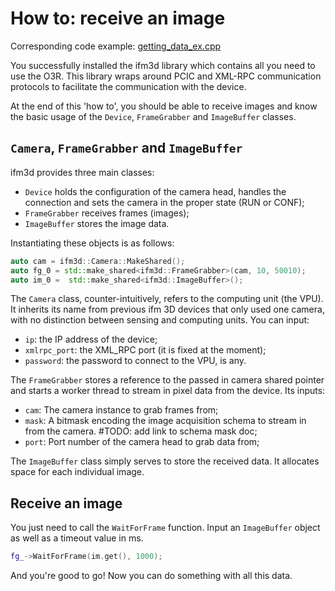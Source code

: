 # How to: receive an image
Corresponding code example: [getting_data_ex.cpp](getting_data_ex.cpp)

You successfully installed the ifm3d library which contains all you need to use the O3R. This library wraps around PCIC and XML-RPC communication protocols to facilitate the communication with the device.

At the end of this 'how to', you should be able to receive images and know the basic usage of the `Device`, `FrameGrabber` and `ImageBuffer` classes.

## `Camera`, `FrameGrabber` and `ImageBuffer`

ifm3d provides three main classes:
- `Device` holds the configuration of the camera head, handles the connection and sets the camera in the proper state (RUN or CONF);
- `FrameGrabber` receives frames (images);
- `ImageBuffer` stores the image data.

Instantiating these objects is as follows:
```cpp
auto cam = ifm3d::Camera::MakeShared();
auto fg_0 = std::make_shared<ifm3d::FrameGrabber>(cam, 10, 50010);
auto im_0 =  std::make_shared<ifm3d::ImageBuffer>();
```
The `Camera` class, counter-intuitively, refers to the computing unit (the VPU). It inherits its name from previous ifm 3D devices that only used one camera, with no distinction between sensing and computing units. 
You can input:
- `ip`: the IP address of the device;
- `xmlrpc_port`: the XML_RPC port (it is fixed at the moment);
- `password`: the password to connect to the VPU, is any.

The `FrameGrabber` stores a reference to the passed in camera shared pointer and starts a worker thread to stream in pixel data from the device.
Its inputs:
- `cam`: The camera instance to grab frames from;
- `mask`: A bitmask encoding the image acquisition schema to stream in from the camera. #TODO: add link to schema mask doc;
- `port`: Port number of the camera head to grab data from;

The `ImageBuffer` class simply serves to store the received data. It allocates space for each individual image.

## Receive an image

You just need to call the `WaitForFrame` function. Input an `ImageBuffer` object as well as a timeout value in ms.
```cpp
fg_->WaitForFrame(im.get(), 1000);
```

And you're good to go! Now you can do something with all this data.


